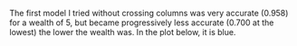 The first model I tried without crossing columns was very accurate (0.958) for a wealth of 5, but became progressively less accurate (0.700 at the lowest) the lower the wealth was.
In the plot below, it is blue.

